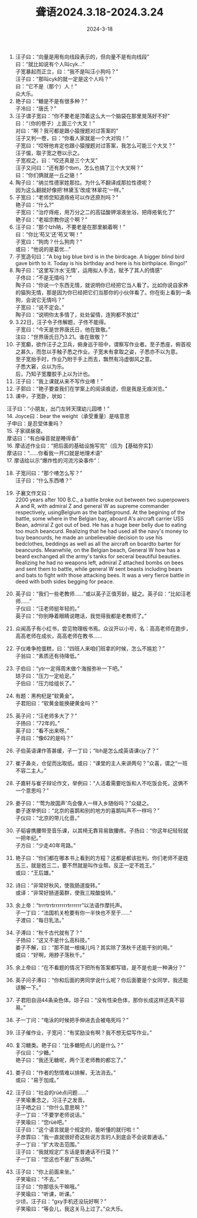 ﻿---
title: 聋语2024.3.18-2024.3.24
date: 2024-3-18
---
  
1. 汪子曰：“向量是用有向线段表示的，但向量不是有向线段”  
曰：“就比如说有个人叫cyk...”  
子宽暴起而正立，曰：“我不是叫汪小狗吗？”  
汪子曰：“那叫cyk的就一定是这个人吗？”  
曰：“它不是（那个）人！”  
众大乐。  
2. 艳子曰：“糖是不是有很多种？”  
子冷曰：“唐氏？”  
3. 汪子谓子宽曰：“你不要老是顶着这么大一个脑袋在那里晃荡好不好”  
曰：“（你的卷子）上面三个大叉！”  
对曰：“啊？我可都是跟小猿搜题对过答案的”  
汪子又判一卷，曰：“你看人家就是一个大对钩！”  
子宽曰：“哎呀他肯定也跟小猿搜题对过答案，我怎么可能三个大叉？”  
汪子愠，取子宽之卷以示之。  
子宽视之，曰：“哎还真是三个大叉”  
汪子又问曰：“还有那个tbm，怎么也搞了三个大叉啊？”  
曰：“你们俩就是一丘之貉！”  
4. 陶子曰：“纳兰性德家姓那拉。为什么不翻译成那拉性德呢？  
因为这么翻就好像把‘林黛玉’改成‘林翠花’一样。”  
5. 子宽曰：“老师您知道痔疮可以作还原剂吗？”  
艳子曰：“什么?”  
子宽曰：“治疗痔疮，用万分之二的高锰酸钾溶液坐浴，把痔疮氧化了”  
艳子曰：“老祖宗教你这个啊？”  
6. 汪子曰：“那个lzh呐，不要老是在那里躺着啊！”  
曰：“你比‘苟又’还‘苟又’啊！”  
子宽曰：“狗肉？什么狗肉？”  
或曰：“他说的是葛优...”  
7. 子宽造句曰：“A big big blue bird is in the birdcage. A bigger blind bird gave birth to it. Today is his birthday and here is his birthplace. Bingo!”  
8. 陶子曰：“这里写汴水‘无情’，运用拟人手法，赋予了其人的情感”  
子佟曰：“不是无情吗？”  
陶子曰：“你说一个东西无情，就说明你已经把它当人看了。比如你说自家养的猫狗无情，那是因为你已经把它们当那你的小伙伴看了。你在街上看到一条狗，会说它无情吗？”  
子宽曰：“说不定会。”  
陶子曰：“说明你太多情了，处处留情，连狗都不放过”  
9. 3.22日，汪子令子佟解题，子佟不能得。  
子宽曰：“今天是世界唐氏日，他在致敬。”  
注曰：“世界唐氏日乃3.21。谁在致敬？”  
10. 子宽癫，欲作汪子之卫兵，俯身巡于班中，谓察写作业者。至子悉座，俯首视之甚久，而忽以手触子悉之作业。子宽未有拿取之姿，子悉亦不以为意。  
至子宽抬手时，作业乃附于手上而去，飘然有冯虚御风之意。  
子悉大窘，众以为乐。  
后，乃知子宽覆胶手上以为计也。  
11. 汪子曰：“我上课就从来不写作业喳！”  
12. 子郭曰：“艳子要查我们在学案上的阅读痕迹，但是我是无痕浏览。”  
13. 课中，子宽卧，状如：  
  
汪子曰：“小朋友，出门左转天璞幼儿园喳！”  
14. Joyce曰：bear the weight（承受重量）是啥意思  
子申曰：是忍受体重吗？  
15. 子家祺昼寝。  
摩诘曰：“有白噪音就是睡得香”  
16. 摩诘述作业曰：“把后面的基础设施写完”（应为【基础夯实】）  
摩诘曰：“……你看我一开口就是地理术语”  
17. 摩诘绘以示“爆炸性的河流污染事件”：  
   
18. 子宽问曰：“那个喳怎么写？”  
汪子曰：“什么东西喳？”  
19. 子襄文作文曰：  
2200 years after 100 B.C., a battle broke out between two superpowers A and R, with admiral Z and general W as supreme commander respectively, usingBelgium as the battleground. At the begining of the battle, some where in the Belgian bay, aboard A's aircraft carrier USS Bean, admiral Z got out of bed. He has a huge beer belly due to eating too much beancurd. Realizing that he had used all the navy's money to buy beancurds, he made an unbelievable decision to use his bedclothes, beddings as well as all the aircraft on boardto barter for beancurds. Meanwhile, on the Belgian beach, General W how has a beard exchanged all the army's tanks for seceral beautiful beauties. Realizing he had no weapons left, admiral Z attached bombs on bees and sent them to battle, while general W sent beasts including bears and bats to fight with those attacking bees. It was a very fierce battle in deed with both sides begging for peace.  
20. 英子曰：“我们一些老教师……”或以英子正值芳龄，疑之。英子曰：“比如汪老师……”  
子仪曰：“汪老师挺年轻的。”  
英子曰：“你别睁着眼睛说瞎话，我觉得我都是老教师了。”  
21. 众闻高子有小红书，尝见物理板书焉。众议开以小号，名：高高老师在跑步，高高老师在成长，高高老师在教书……  
22. 子仪难争抢蛋糕，曰：“四班人来咱们班拿的时候，怎么不尴尬？”  
子翁曰：“素质还有待降低。”  
23. 子伯曰：“ytr一定得周末做个海报弥补一下吧。”  
琼子曰：“压力一定给足。”  
子伯曰：“压力给组长了。”  
24. 有题：黑枸杞是“软黄金”。  
子君阳曰：“软黄金能换硬黄金吗？”  
25. 英子问：“汪老师多大了？”  
子扬曰：“72年的。”  
英子曰：“看不出来呀。”  
子肖曰：“像62的是吗？”  
26. 子伯英语课作答甚缓，子一丁曰；“lbh是怎么成英语课cjy了？”  
27. 崔子鼻炎，仓促而出取纸。或曰：“课堂的主人来讲两句？”众喜，谓之“一班不容二主人。”  
28. 子嘉轩与崔子辩论作文，举例曰：“人活着需要吃饭和人不吃饭会死，这俩不一个意思吗？”  
29. 娄子曰：“‘莺为故国声’鸟会像人一样入乡随俗吗？”众疑之。  
娄子遂举例曰：“北京的喜鹊和别的地方的喜鹊叫声不一样吗？”  
子仪曰：“北京的带儿化音。”  
30. 子韬睿携腰带至音乐课，以其椅无靠背易致腰疼。子扬曰：“你这年纪轻轻就一把年纪。”  
子方曰：“少走40年弯路。”  
31. 艳子曰：“你们都在哪本书上看到的方程？这都是都该批判。你们老师不是姓五三，就是姓三二，要不然就是叫作业帮。反正一定不姓王。”  
或曰：“王后雄。”  
32. 诗曰：“非常好秋风，使我肠道旋转。”  
或译：“非常好肠道菌群，使我三羧酸旋转。”  
33. 余上帝：“trrrtrrtrrrrrrrtrrrrrr”以法语作摩托声。  
子一丁曰：“法国机关枪要有你一半快也不至于……”  
子渡曰：“每日乳法。”  
34. 子溥曰：“秋千古代就有了？”  
子扬曰：“这又不是什么高科技。”  
娄子不解，曰：“那不就一根绳儿吗？其实除了荡秋千还能干别的用。”  
或曰：“好啊，用脖子荡秋千。”  
35. 余上帝曰：“在不看题的情况下把所有答案都写错，是不是也是一种满分？”  
36. 英子问子溥曰：“你和后面的男同学说什么呢？你后面要是个女同学，我还能谅解一下。”  
37. 子君阳自诩44条染色体。琼子曰：“没有性染色体，那你长成这样还真不容易。”  
  
38. 子一丁问：“电泳的时候把手伸进去会被电死吗？”  
39. 汪子催作业，子宽问：“有奖励没有啊？我不想无偿写作业。”  
40. 复习糖类。艳子曰：“比多糖短点儿的是什么？”  
子仪曰：“少糖。”  
艳子曰：“我还无糖呢，两个王老师教的都忘了。”  
41. 娄子曰：“作者的愁情难以排解，无法消去。”  
或曰：“易于加成。”  
42. 汪子曰：“社会的rüè点问题……”  
子笑瑜重念之，习汪子之发音。  
汪子哂之曰：“你什么意思啊？”  
子一丁曰：“不要学老师说话。”  
子笑瑜曰：“您rüè吧。”  
汪子曰：“这个语言就是个规定的，能听懂的就行啦！”  
子彦霏曰：“我一直就很好奇这些说方言的人到底会不会说普通话。”  
子一丁曰：“扩大攻击范围。”  
汪子曰：“我就规定广东话是普通话不行莫？”  
子一丁曰：“您这也不是广东话啊。”  
43. 汪子曰：“你上前面来坐。”  
子笑瑜曰：“不去。”  
汪子曰：“你那低头干嘛哦。”  
子笑瑜曰：“听课，听课。”  
少顷，汪子曰：“gxy手机还没玩好啊？”  
子笑瑜曰：“等会儿，我这关马上过了。”众大乐。  
  
